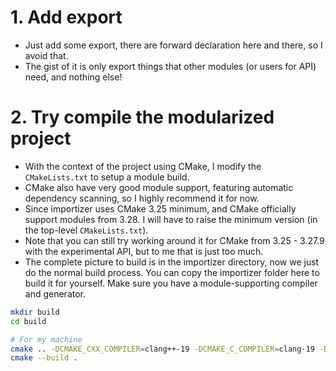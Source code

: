 # 1. Add export
- Just add some export, there are forward declaration here and there, so I avoid that.
- The gist of it is only export things that other modules (or users for API) need, and nothing else!

# 2. Try compile the modularized project
- With the context of the project using CMake, I modify the `CMakeLists.txt` to setup a module build.
- CMake also have very good module support, featuring automatic dependency scanning, so I highly recommend it for now.
- Since importizer uses CMake 3.25 minimum, and CMake officially support modules from 3.28. I will have to raise the minimum version (in the top-level `CMakeLists.txt`). 
- Note that you can still try working around it for CMake from 3.25 - 3.27.9 with the experimental API, but to me that is just too much.
- The complete picture to build is in the importizer directory, now we just do the normal build process. You can copy the importizer folder here to build it for yourself. Make sure you have a module-supporting compiler and generator.
```sh
mkdir build
cd build

# For my machine
cmake .. -DCMAKE_CXX_COMPILER=clang++-19 -DCMAKE_C_COMPILER=clang-19 -DCMAKE_CXX_FLAGS="-stdlib=libc++" -G "Ninja"
cmake --build .
```